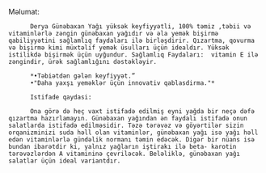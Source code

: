 Məlumat:

          Derya Günəbaxan Yağı yüksək keyfiyyətli, 100% təmiz ,təbii və vitaminlərlə zəngin günəbaxan yağıdır və əla yemək bişirmə qabiliyyətini sağlamlıq faydaları ilə birləşdirir. Qızartma, qovurma və bişirmə kimi müxtəlif yemək üsulları üçün idealdır. Yüksək istilikdə bişirmək üçün uyğundur. Sağlamlıq Faydaları:  vitamin E ilə zəngindir, ürək sağlamlığını dəstəkləyir.
          
          *•Təbiətdən gələn keyfiyyət.”
          •"Daha yaxşı yeməklər üçün innovativ qablasdirma."*
          
          Istifade qaydasi:
          
          Ona görə də heç vaxt istifadə edilmiş eyni yağda bir neçə dəfə qızartma hazırlamayın. Günəbaxan yağından ən faydalı istifadə onun salatlarda istifadə edilməsidir. Təzə tərəvəz və göyərtilər sizin orqanizminizi suda həll olan vitaminlər, günəbaxan yağı isə yağı həll edən vitaminlərlə gündəlik normanı təmin edəcək. Digər bir nüans isə bundan ibarətdir ki, yalnız yağların iştirakı ilə beta- karotin tərəvəzlərdən A vitamininə çevriləcək. Beləliklə, günəbaxan yağı salatlar üçün ideal variantdır.
